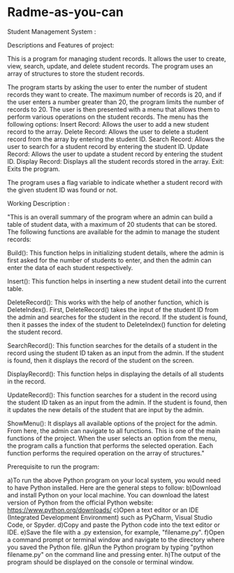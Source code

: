 # Radme-as-you-can
Student Management System :

Descriptions and Features of project:

This is a program for managing student records. It allows the user to create, view, search, update, and delete student records. The program uses an array of structures to store the student records.

The program starts by asking the user to enter the number of student records they want to create. The maximum number of records is 20, and if the user enters a number greater than 20, the program limits the number of records to 20.
The user is then presented with a menu that allows them to perform various operations on the student records. The menu has the following options:
Insert Record: Allows the user to add a new student record to the array.
Delete Record: Allows the user to delete a student record from the array by entering the student ID.
Search Record: Allows the user to search for a student record by entering the student ID.
Update Record: Allows the user to update a student record by entering the student ID.
Display Record: Displays all the student records stored in the array.
Exit: Exits the program.

The program uses a flag variable to indicate whether a student record with the given student ID was found or not.

Working Description :

"This is an overall summary of the program where an admin can build a table of student data, with a maximum of 20 students that can be stored. The following functions are available for the admin to manage the student records:

Build(): This function helps in initializing student details, where the admin is first asked for the number of students to enter, and then the admin can enter the data of each student respectively.

Insert(): This function helps in inserting a new student detail into the current table.

DeleteRecord(): This works with the help of another function, which is DeleteIndex(). First, DeleteRecord() takes the input of the student ID from the admin and searches for the student in the record. If the student is found, then it passes the index of the student to DeleteIndex() function for deleting the student record.

SearchRecord(): This function searches for the details of a student in the record using the student ID taken as an input from the admin. If the student is found, then it displays the record of the student on the screen.

DisplayRecord(): This function helps in displaying the details of all students in the record.

UpdateRecord(): This function searches for a student in the record using the student ID taken as an input from the admin. If the student is found, then it updates the new details of the student that are input by the admin.

ShowMenu(): It displays all available options of the project for the admin. From here, the admin can navigate to all functions. This is one of the main functions of the project. When the user selects an option from the menu, the program calls a function that performs the selected operation. Each function performs the required operation on the array of structures."


Prerequisite to run the program:

a)To run the above Python program on your local system, you would need to have Python installed. Here are the general steps to follow:
b)Download and install Python on your local machine. You can download the latest version of Python from the official Python website: https://www.python.org/downloads/
c)Open a text editor or an IDE (Integrated Development Environment) such as PyCharm, Visual Studio Code, or Spyder.
d)Copy and paste the Python code into the text editor or IDE.
e)Save the file with a .py extension, for example, "filename.py".
f)Open a command prompt or terminal window and navigate to the directory where you saved the Python file.
g)Run the Python program by typing "python filename.py" on the command line and pressing enter.
h)The output of the program should be displayed on the console or terminal window.










